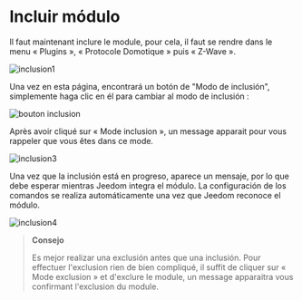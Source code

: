 # Incluir módulo

Il faut maintenant inclure le module, pour cela, il faut se rendre dans le menu « Plugins », « Protocole Domotique » puis « Z-Wave ».

![inclusion1](images/plugin/inclusion1.jpg)

Una vez en esta página, encontrará un botón de "Modo de inclusión", simplemente haga clic en él para cambiar al modo de inclusión :

![bouton inclusion](images/plugin/bouton_inclusion.jpg)

Après avoir cliqué sur « Mode inclusion », un message apparait pour vous rappeler que vous êtes dans ce mode.

![inclusion3](images/plugin/inclusion3.jpg)

Una vez que la inclusión está en progreso, aparece un mensaje, por lo que debe esperar mientras Jeedom integra el módulo. La configuración de los comandos se realiza automáticamente una vez que Jeedom reconoce el módulo.

![inclusion4](images/plugin/inclusion4.jpg)

> **Consejo**
>
> Es mejor realizar una exclusión antes que una inclusión. Pour effectuer l'exclusion rien de bien compliqué, il suffit de cliquer sur « Mode exclusion » et d'exclure le module, un message apparaitra vous confirmant l'exclusion du module.
